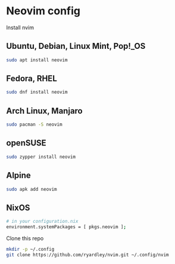 # Neovim config

Install nvim

## Ubuntu, Debian, Linux Mint, Pop!\_OS

```bash
sudo apt install neovim
```

## Fedora, RHEL

```bash
sudo dnf install neovim
```

## Arch Linux, Manjaro

```bash
sudo pacman -S neovim
```

## openSUSE

```bash
sudo zypper install neovim
```

## Alpine

```bash
sudo apk add neovim
```

## NixOS

```bash
# in your configuration.nix
environment.systemPackages = [ pkgs.neovim ];
```

Clone this repo

```bash
mkdir -p ~/.config
git clone https://github.com/ryardley/nvim.git ~/.config/nvim
```
